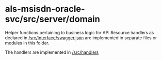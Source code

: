 # als-msisdn-oracle-svc/src/server/domain

Helper functions pertaining to business logic for API Resource handlers as declared in [/src/interface/swagger.json](../../interface/swagger.json)
are implemented in separate files or modules in this folder.

The handlers are implemented in [/src/handlers](../handlers)
